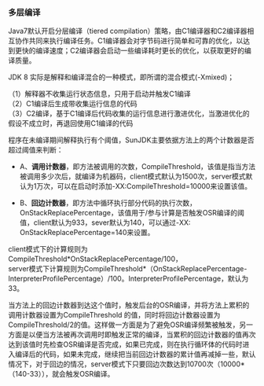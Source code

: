 ### 多层编译

Java7默认开启分层编译（tiered compilation）策略，由C1编译器和C2编译器相互协作共同来执行编译任务。C1编译器会对字节码进行简单和可靠的优化，以达到更快的编译速度；C2编译器会启动一些编译耗时更长的优化，以获取更好的编译质量。

JDK 8 实际是解释和编译混合的一种模式，即所谓的混合模式\(-Xmixed\)；

（1）解释器不收集运行状态信息，只用于启动并触发C1编译  
（2）C1编译后生成带收集运行信息的代码  
（3）C2编译，基于C1编译后代码收集的运行信息进行激进优化，当激进优化的假设不成立时，再退回使用C1编译的代码

程序在未编译期间解释执行有个阈值，SunJDK主要依据方法上的两个计数器是否超过阈值来判断：

* A、**调用计数器**，即方法被调用的次数，CompileThreshold，该值是指当方法被调用多少次后，就编译为机器码，client模式默认为1500次，server模式默认为1万次，可以在启动时添加-XX:CompileThreshold=10000来设置该值。

* B、**回边计数器**，即方法中循环执行部分代码的执行次数，OnStackReplacePercentage，该值用于/参与计算是否触发OSR编译的阈值，client默认为933，sever默认为140，可以通过-XX: OnStackReplacePercentage=140来设置。

client模式下的计算规则为CompileThreshold\*OnStackReplacePercentage/100，  
server模式下计算规则为CompileThreshold\*（OnStackReplacePercentage-InterpreterProfilePercentage）/100。InterpreterProfilePercentage，默认为33。

当方法上的回边计数器到达这个值时，触发后台的OSR编译，并将方法上累积的调用计数器设置为CompileThreshold 的值，同时将回边计数器设置为CompileThreshold/2的值。这样做一方面是为了避免OSR编译频繁被触发，另一方面是以便当方法被再次调用时即触发正常的编译，当累积的回边计数器的值再次达到该值时先检查OSR编译是否完成，如果已完成，则在执行循环体的代码时进入编译后的代码，如果未完成，继续把当前回边计数器的累计值再减掉一些，默认情况下，对于回边的情况，server模式下只要回边次数达到10700次（10000\*（140-33）），就会触发OSR编译。

